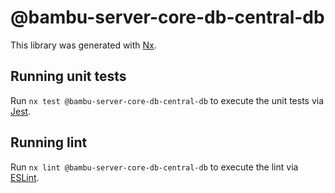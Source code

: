 # @bambu-server-core-db-central-db

This library was generated with [Nx](https://nx.dev).

## Running unit tests

Run `nx test @bambu-server-core-db-central-db` to execute the unit tests via [Jest](https://jestjs.io).

## Running lint

Run `nx lint @bambu-server-core-db-central-db` to execute the lint via [ESLint](https://eslint.org/).
